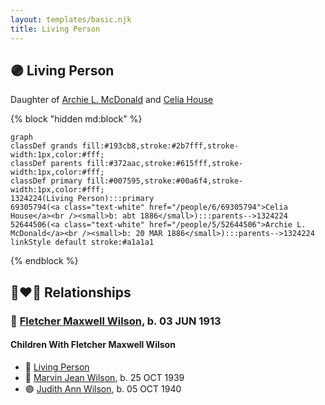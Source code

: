 ```yaml
---
layout: templates/basic.njk
title: Living Person
---
```

## 🟣 Living Person

Daughter of [Archie L. McDonald](/people/5/52644506) and [Celia House](/people/6/69305794)

{% block "hidden md:block" %}
```mermaid
graph
classDef grands fill:#193cb8,stroke:#2b7fff,stroke-width:1px,color:#fff;
classDef parents fill:#372aac,stroke:#615fff,stroke-width:1px,color:#fff;
classDef primary fill:#007595,stroke:#00a6f4,stroke-width:1px,color:#fff;
1324224(Living Person):::primary
69305794(<a class="text-white" href="/people/6/69305794">Celia House</a><br /><small>b: abt 1886</small>):::parents-->1324224
52644506(<a class="text-white" href="/people/5/52644506">Archie L. McDonald</a><br /><small>b: 20 MAR 1886</small>):::parents-->1324224
linkStyle default stroke:#a1a1a1
```
{% endblock %}

## 👩‍❤️‍👨 Relationships

### 🔵 [Fletcher Maxwell Wilson](/people/3/32597724), b. 03 JUN 1913

#### Children With Fletcher Maxwell Wilson
* 🔵 [Living Person](/people/5/53774374)
* 🔵 [Marvin Jean Wilson](/people/4/40728128), b. 25 OCT 1939
* 🟣 [Judith Ann Wilson](/people/5/50745588), b. 05 OCT 1940